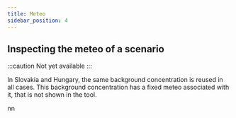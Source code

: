 ```yaml
---
title: Meteo
sidebar_position: 4
---
```


## Inspecting the meteo of a scenario

:::caution Not yet available
:::

In Slovakia and Hungary, the same background concentration is reused in all cases. This background concentration has a fixed meteo associated with it, that is not shown in the tool.

nn
